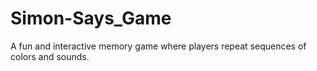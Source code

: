 # Simon-Says_Game
A fun and interactive memory game where players repeat sequences of colors and sounds.
